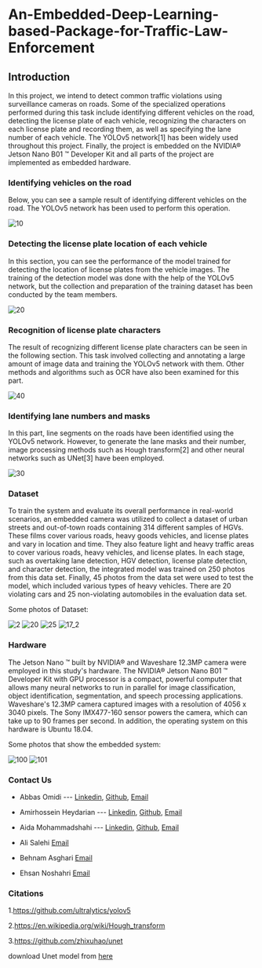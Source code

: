 # An-Embedded-Deep-Learning-based-Package-for-Traffic-Law-Enforcement


## Introduction
In this project, we intend to detect common traffic violations using surveillance cameras on roads.
Some of the specialized operations performed during this task include identifying different vehicles on the road, detecting the license plate of each vehicle, recognizing the characters on each license plate and recording them, as well as specifying the lane number of each vehicle. 
The YOLOv5 network[1] has been widely used throughout this project. Finally, the project is embedded on the NVIDIA® Jetson Nano B01 ™ Developer Kit and all parts of the project are implemented as embedded hardware.


### Identifying vehicles on the road
Below, you can see a sample result of identifying different vehicles on the road. The YOLOv5 network has been used to perform this operation.

![10](https://user-images.githubusercontent.com/61683254/117567325-12808c80-b0d1-11eb-906c-80c51df0fde1.PNG)

### Detecting the license plate location of each vehicle
In this section, you can see the performance of the model trained for detecting the location of license plates from the vehicle images.
The training of the detection model was done with the help of the YOLOv5 network, but the collection and preparation of the training dataset has been conducted by the team members. 

![20](https://user-images.githubusercontent.com/61683254/117567443-a94d4900-b0d1-11eb-9653-d4ec5f55b8c5.PNG)

### Recognition of license plate characters
The result of recognizing different license plate characters can be seen in the following section.
This task involved collecting and annotating a large amount of image data and training the YOLOv5 network with them. Other methods and algorithms such as OCR have also been examined for this part.

![40](https://user-images.githubusercontent.com/61683254/117567713-8d967280-b0d2-11eb-99cf-084b9f4dd8e6.PNG)

### Identifying lane numbers and masks
In this part, line segments on the roads have been identified using the YOLOv5 network. 
However, to generate the lane masks and their number, image processing methods such as Hough transform[2] and other neural networks such as UNet[3] have been employed.

![30](https://user-images.githubusercontent.com/61683254/117567846-4361c100-b0d3-11eb-909e-062b24d50791.PNG)

### Dataset
To train the system and evaluate its overall performance in real-world scenarios, an embedded camera was utilized to collect a dataset of urban streets and out-of-town roads containing 314 different samples of HGVs. These films cover various roads, heavy goods vehicles, and license plates and vary in location and time. They also feature light and heavy traffic areas to cover various roads, heavy vehicles, and license plates. In each stage, such as overtaking lane detection, HGV detection, license plate detection, and character detection, the integrated model was trained on 250 photos from this data set. Finally, 45 photos from the data set were used to test the model, which included various types of heavy vehicles. There are 20 violating cars and 25 non-violating automobiles in the evaluation data set.

Some photos of Dataset:

![2](https://user-images.githubusercontent.com/61683254/125813984-98dbece1-a542-4345-8196-2d0b6e5a6344.png)
![20](https://user-images.githubusercontent.com/61683254/125813994-1fd1c8fb-26e1-4b9a-9cf3-fc45938b1ba8.png)
![25](https://user-images.githubusercontent.com/61683254/125814011-58181439-a756-491e-80bf-782388b9fcf5.png)
![17_2](https://user-images.githubusercontent.com/61683254/125814065-bb7ee05e-7d1f-4339-8946-0482f0cead60.png)



### Hardware
The Jetson Nano ™ built by NVIDIA® and Waveshare 12.3MP camera were employed in this study's hardware. The NVIDIA® Jetson Nano B01 ™ Developer Kit with GPU processor is a compact, powerful computer that allows many neural networks to run in parallel for image classification, object identification, segmentation, and speech processing applications. Waveshare's 12.3MP camera captured images with a resolution of 4056 x 3040 pixels. The Sony IMX477-160 sensor powers the camera, which can take up to 90 frames per second. In addition, the operating system on this hardware is Ubuntu 18.04.

Some photos that show the embedded system:

![100](https://user-images.githubusercontent.com/61683254/125813066-3b3f3291-bf8c-4281-bfd8-6f65125c462e.png)
![101](https://user-images.githubusercontent.com/61683254/125813174-1a66cc32-49a4-4958-8ba7-6594565a849c.jpg)


### Contact Us
- Abbas Omidi --- [Linkedin](https://www.linkedin.com/in/abbasomidi77/), [Github](https://github.com/abbasomidi77), [Email](mailto:abbasomidi77@gmail.com)

- Amirhossein Heydarian ---  [Linkedin](https://www.linkedin.com/in/amirhosseinh77/), [Github](https://github.com/amirhosseinh77), [Email](mailto:amirhossein4633@gmail.com )

- Aida Mohammadshahi ---  [Linkedin](https://www.linkedin.com/in/aida-mohammadshahi-9845861b3/), [Github](https://github.com/aidamohammadshahi), [Email](mailto:aidamoshahi@gmail.com)

- Ali Salehi [Email](mailto:thealisalehi96@gmail.com)

- Behnam Asghari [Email](mailto:behnam.asghari1370@gmail.com)

- Ehsan Noshahri [Email](mailto:noshahriehsan@gmail.com)

### Citations
1.https://github.com/ultralytics/yolov5

2.https://en.wikipedia.org/wiki/Hough_transform

3.https://github.com/zhixuhao/unet

download Unet model from [here](https://drive.google.com/file/d/1P-LwX_eisBQULqKOQajFWTH011QPLutS/view?usp=sharing)
